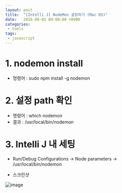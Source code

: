 ```yaml
---
layout: post
title:  "[Intelli J] NodeMon 설정하기 (Mac OS)"
date:   2016-08-05 09:00:00 +0900
categories:
 - tools
tags: 
 - javascript
---
```


# 1. nodemon install
 - 멍령어 : sudo npm install -g nodemon

# 2. 설정 path 확인
- 명령어 :  which nodemon
- 결과 :  /usr/local/bin/nodemon

# 3. Intelli J 내 세팅
- Run/Debug Configurations -> Node parameters -> /usr/local/bin/nodemon

- 스크린샷

![image](https://user-images.githubusercontent.com/13219787/59280007-dc95bc00-8c9f-11e9-963a-7c77f5b79941.png)
